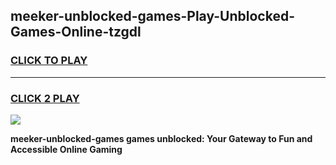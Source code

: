 
## meeker-unblocked-games-Play-Unblocked-Games-Online-tzgdl
<h3>
<a href="https://premium76.site?title=meeker-unblocked-games&ref=25A">CLICK TO PLAY</a></h3>
<hr>

<h3>
<a href="https://premium76.site?title=meeker-unblocked-games&ref=25A">CLICK 2 PLAY</a>
  
</h3>

<a href="https://premium76.site?title=meeker-unblocked-games&ref=25A"><img src="https://clearcache.store/games.png"></a>


**meeker-unblocked-games games unblocked: Your Gateway to Fun and Accessible Online Gaming**
